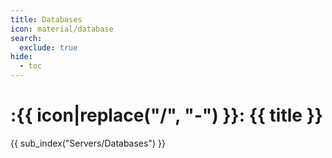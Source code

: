 ```yaml
---
title: Databases
icon: material/database
search:
  exclude: true
hide:
  - toc
---
```


# :{{ icon|replace("/", "-") }}: {{ title }}

{{ sub_index("Servers/Databases") }}
